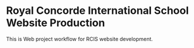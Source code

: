 # Royal Concorde International School Website Production

This is Web project workflow for RCIS website development.
